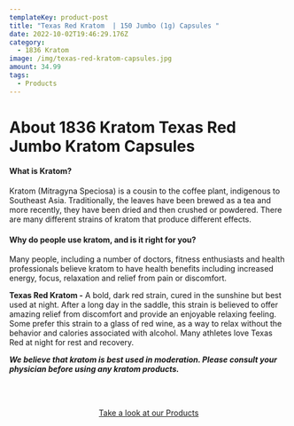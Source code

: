 ```yaml
---
templateKey: product-post
title: "Texas Red Kratom  | 150 Jumbo (1g) Capsules "
date: 2022-10-02T19:46:29.176Z
category:
  - 1836 Kratom
image: /img/texas-red-kratom-capsules.jpg
amount: 34.99
tags:
  - Products
---
```

# **About 1836 Kratom Texas Red Jumbo Kratom Capsules**

#### **What is Kratom?** 

Kratom (Mitragyna Speciosa) is a cousin to the coffee plant, indigenous to Southeast Asia. Traditionally, the leaves have been brewed as a tea and more recently, they have been dried and then crushed or powdered. There are many different strains of kratom that produce different effects.

#### **Why do people use kratom, and is it right for you?** 

Many people, including a number of doctors, fitness enthusiasts and health professionals believe kratom to have health benefits including increased energy, focus, relaxation and relief from pain or discomfort.

**Texas Red Kratom -** A bold, dark red strain, cured in the sunshine but best used at night. After a long day in the saddle, this strain is believed to offer amazing relief from discomfort and provide an enjoyable relaxing feeling. Some prefer this strain to a glass of red wine, as a way to relax without the behavior and calories associated with alcohol. Many athletes love Texas Red at night for rest and recovery.

***We believe that kratom is best used in moderation. Please consult your physician before using any kratom products.***

<br><br>

<Center><a class="link-view-more-products" target="_blank" href="https://capitalamericanshaman.com/products">Take a look at our Products</a></Center>